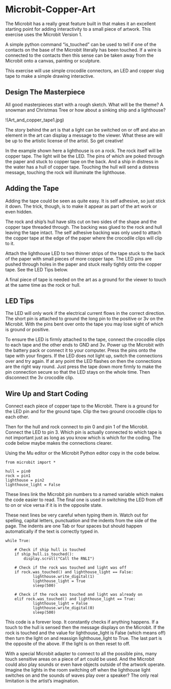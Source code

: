 # Microbit-Copper-Art

The Microbit has a really great feature built in that makes it an excellent starting point for adding interactivity to a small piece of artwork. This exercise uses the Microbit Version 1.

A simple python command “is_touched” can be used to tell if one of the contacts on the base of the Microbit literally has been touched. If a wire is connected to the contacts then this sense can be taken away from the Microbit onto a canvas, painting or sculpture.

This exercise will use simple crocodile connectors, an LED and copper slug tape to make a simple drawing interactive.

## Design The Masterpiece

All good masterpieces start with a rough sketch. What will be the theme? A snowman and Christmas Tree or how about a sinking ship and a lighthouse?

!(Art_and_copper_tape1.jpg)

The story behind the art is that a light can be switched on or off and also an element in the art can display a message to the viewer. What these are will be up to the artistic license of the artist. So get creative!

In the example shown here a lighthouse is on a rock. The rock itself will be copper tape. The light will be the LED. The pins of which are poked through the paper and stuck to copper tape on the back. And a ship in distress in the water has a hull of copper tape. Touching the hull will send a distress message, touching the rock will illuminate the lighthouse.

## Adding the Tape

Adding the tape could be seen as quite easy. It is self adhesive, so just stick it down. The trick, though, is to make it appear as part of the art work or even hidden.

The rock and ship’s hull have slits cut on two sides of the shape and the copper tape threaded through. The backing was glued to the rock and hull leaving the tape intact. The self adhesive backing was only used to attach the copper tape at the edge of the paper where the crocodile clips will clip to it.

Attach the lighthouse LED to two thinner strips of the tape stuck to the back of the paper with small pieces of more copper tape. The LED pins are pushed through holes in the paper and stuck really tightly onto the copper tape. See the LED Tips below.

A final piece of tape is needed on the art as a ground for the viewer to touch at the same time as the rock or hull.

## LED Tips

The LED will only work if the electrical current flows in the correct direction. The short pin is attached to ground the long pin to the positive or 3v on the Microbit. With the pins bent over onto the tape you may lose sight of which is ground or positive.

To ensure the LED is firmly attached to the tape, connect the crocodile clips to each tape and the other ends to GND and 3v. Power up the Microbit with the battery pack or connect it to your computer. Press the pins onto the tape with your fingers. If the LED does not light up, switch the connections over and try again. If at any point the LED flashes on then the connections are the right way round. Just press the tape down more firmly to make the pin connection secure so that the LED stays on the whole time. Then disconnect the 3v crocodile clip.

## Wire Up and Start Coding

Connect each piece of copper tape to the Microbit. There is a ground for the LED pin and for the ground tape. Clip the two ground crocodile clips to each other. 

Then for the hull and rock connect to pin 0 and pin 1 of the Microbit. Connect the LED to pin 3. Which pin is actually connected to which tape is not important just as long as you know which is which for the coding. The code below maybe makes the connections clearer.

Using the Mu editor or the Microbit Python editor copy in the code below.

```
from microbit import *

hull = pin0
rock = pin1
lighthouse = pin2
lighthouse_light = False
```

These lines link the Microbit pin numbers to a named variable which makes the code easier to read. The final one is used in switching the LED from off to on or vice versa if it is in the opposite state.

These next lines be very careful when typing them in. Watch out for spelling, capital letters, punctuation and the indents from the side of the page. The indents are one Tab or four spaces but should happen automatically if the text is correctly typed in.

```
while True:

    # Check if ship hull is touched
    if ship_hull.is_touched():
        display.scroll("Call the RNLI")

    # Check if the rock was touched and light was off
    if rock.was_touched() and lighthouse_light == False:
            lighthouse.write_digital(1)
            lighthouse_light = True
            sleep(500)

    # Check if the rock was touched and light was already on
    elif rock.was_touched() and lighthouse_light == True:
            lighthouse_light = False
            lighthouse.write_digital(0)
            sleep(500)
```

This code is a forever loop. It constantly checks if anything happens. If a touch to the hull is sensed then the message displays on the Microbit. 
If the rock is touched and the value for lighthouse_light is False (which means off) then turn the light on and reassign lighthouse_light to True. The last part is the opposite of the above. If the light is on then reset to off.

With a special Microbit adapter to connect to all the possible pins, many touch sensitive areas on a piece of art could be used. And the Microbit could also play sounds or even have objects outside of the artwork operate. Imagine the lights in the room switching off when the lighthouse light switches on and the sounds of waves play over a speaker? The only real limitation is the artist’s imagination.
